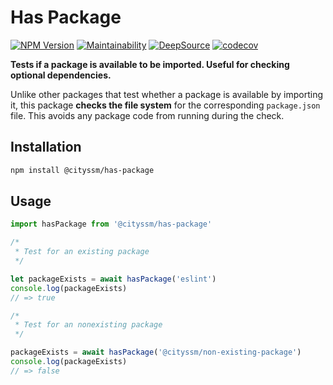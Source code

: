 # Has Package

[![NPM Version](https://img.shields.io/npm/v/%40cityssm%2Fhas-package)](https://www.npmjs.com/package/@cityssm/has-package)
[![Maintainability](https://api.codeclimate.com/v1/badges/d5e8bd61c386abe06f27/maintainability)](https://codeclimate.com/github/cityssm/node-has-package/maintainability)
[![DeepSource](https://app.deepsource.com/gh/cityssm/node-has-package.svg/?label=active+issues&show_trend=true&token=DR3479iXPgrcY5n3e5515lA-)](https://app.deepsource.com/gh/cityssm/node-has-package/)
[![codecov](https://codecov.io/gh/cityssm/node-has-package/graph/badge.svg?token=YG1D26SPQF)](https://codecov.io/gh/cityssm/node-has-package)

**Tests if a package is available to be imported. Useful for checking optional dependencies.**

Unlike other packages that test whether a package is available by importing it,
this package **checks the file system** for the corresponding `package.json` file.
This avoids any package code from running during the check.

## Installation

```sh
npm install @cityssm/has-package
```

## Usage

```javascript
import hasPackage from '@cityssm/has-package'

/*
 * Test for an existing package
 */

let packageExists = await hasPackage('eslint')
console.log(packageExists)
// => true

/*
 * Test for an nonexisting package
 */

packageExists = await hasPackage('@cityssm/non-existing-package')
console.log(packageExists)
// => false
```
